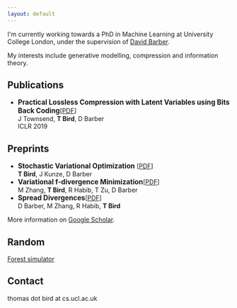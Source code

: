```yaml
---
layout: default
---
```

I'm currently working towards a PhD in Machine Learning at University College London, under the supervision of [David Barber](http://web4.cs.ucl.ac.uk/staff/D.Barber/pmwiki/pmwiki.php).

My interests include generative modelling, compression and information theory.


## Publications

* **<span style="font-size:1.1em;">Practical Lossless Compression with Latent Variables using Bits Back Coding</span>**[[PDF](https://arxiv.org/pdf/1901.04866.pdf)]
<br />J Townsend, **T Bird**, D Barber<br />ICLR 2019

## Preprints

* **<span style="font-size:1.1em">Stochastic Variational Optimization</span>** [[PDF](https://arxiv.org/pdf/1809.04855.pdf)] <br />**T Bird**, J Kunze, D Barber
* **<span style="font-size:1.1em">Variational f-divergence Minimization</span>**[[PDF](https://arxiv.org/pdf/1907.11891.pdf)]<br />M Zhang, **T Bird**, R Habib, T Zu, D Barber
* **<span style="font-size:1.1em">Spread Divergences</span>**[[PDF](https://arxiv.org/pdf/1811.08968.pdf)]<br />D Barber, M Zhang, R Habib, **T Bird**

More information on [Google Scholar](https://scholar.google.com/citations?view_op=list_works&hl=en&user=2dkA4KwAAAAJ).

## Random

[Forest simulator](./forest-sim.html)

## Contact
thomas dot bird at cs.ucl.ac.uk

